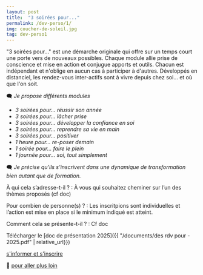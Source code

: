 ```yaml
---
layout: post
title:  "3 soirées pour..."
permalink: /dev-perso/1/
img: coucher-de-soleil.jpg
tag: dev-perso1
---
```

"3 soirées pour..." est une démarche originale qui offre sur un temps court une porte vers de nouveaux possibles.
Chaque module allie prise de conscience et mise en action et conjugue apports et outils. Chacun est indépendant et n'oblige en aucun cas à participer à d'autres.
Développés en distanciel, les rendez-vous inter-actifs sont à vivre depuis chez soi... et où que l'on soit.

🗨 *Je propose différents modules*
- *3 soirées pour... réussir son année*
- *3 soirées pour... lâcher prise*
- *3 soirées pour... développer la confiance en soi*
- *3 soirées pour... reprendre sa vie en main*
- *3 soirées pour... positiver*
- *1 heure pour... re-poser demain*
- *1 soirée pour... faire le plein*
- *1 journée pour... soi, tout simplement*

🗨 *Je précise qu'ils s'inscrivent dans une dynamique de transformation bien autant que de formation.*


À qui cela s’adresse-t-il ?
: À vous qui souhaitez cheminer sur l’un des thèmes proposés (cf doc)

Pour combien de personne(s) ?
: Les inscritpions sont individuelles et l’action est mise en place si le minimum indiqué est atteint.

Comment cela se présente-t-il ?
: Cf doc

Télécharger le [doc de présentation 2025]({{ "/documents/des rdv pour - 2025.pdf" | relative_url}})

[s'informer et s'inscrire](https://acade.fr/page-de-liens/)

👣 [pour aller plus loin](https://acade.fr/contact/)

